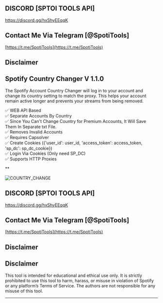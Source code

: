 ## DISCORD [SPTOI TOOLS API]

https://discord.gg/hxShyEEqqK

## Contact Me Via Telegram [@SpotiTools]

[https://t.me/SpotiTools](https://t.me/SpotiTools)

## Disclaimer

## Spotify Country Changer V 1.1.0
The Spotify Account Country Changer will log in to your account and change its country setting to match the proxy. This helps your account remain active longer and prevents your streams from being removed.

:white_check_mark:  WEB API Based  
:white_check_mark:  Separate Accounts By Country  
:white_check_mark:  Since You Can't Change Country for Premium Accounts, It Will Save Them In Separate txt File.  
:white_check_mark:  Removes Invalid Accounts  
:white_check_mark:  Requires Capsolver  
:white_check_mark:  Create Cookies ({'user_id': user_id, 'access_token': access_token, 'sp_dc': sp_dc_cookie})  
:white_check_mark:  Login Via Cookies (Only need SP_DC)  
:white_check_mark:  Supports HTTP Proxies  

**

![COUNTRY_CHANGE](https://github.com/user-attachments/assets/1eedf22b-bbe8-4c48-851a-389baa798628)


## DISCORD [SPTOI TOOLS API]

https://discord.gg/hxShyEEqqK

## Contact Me Via Telegram [@SpotiTools]

[https://t.me/SpotiTools](https://t.me/SpotiTools)

## Disclaimer

## Disclaimer

This tool is intended for educational and ethical use only. It is strictly prohibited to use this tool to harm, harass, or misuse in violation of Spotify or any platform’s Terms of Service. The authors are not responsible for any misuse of this tool.

---
